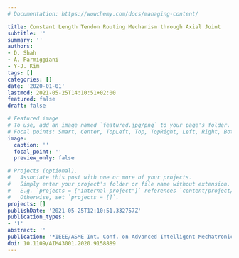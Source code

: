 ```yaml
---
# Documentation: https://wowchemy.com/docs/managing-content/

title: Constant Length Tendon Routing Mechanism through Axial Joint
subtitle: ''
summary: ''
authors:
- D. Shah
- A. Parmiggiani
- Y-J. Kim
tags: []
categories: []
date: '2020-01-01'
lastmod: 2021-05-25T14:10:51+02:00
featured: false
draft: false

# Featured image
# To use, add an image named `featured.jpg/png` to your page's folder.
# Focal points: Smart, Center, TopLeft, Top, TopRight, Left, Right, BottomLeft, Bottom, BottomRight.
image:
  caption: ''
  focal_point: ''
  preview_only: false

# Projects (optional).
#   Associate this post with one or more of your projects.
#   Simply enter your project's folder or file name without extension.
#   E.g. `projects = ["internal-project"]` references `content/project/deep-learning/index.md`.
#   Otherwise, set `projects = []`.
projects: []
publishDate: '2021-05-25T12:10:51.332757Z'
publication_types:
- '1'
abstract: ''
publication: '*IEEE/ASME Int. Conf. on Advanced Intelligent Mechatronics (AIM)*'
doi: 10.1109/AIM43001.2020.9158889
---
```

